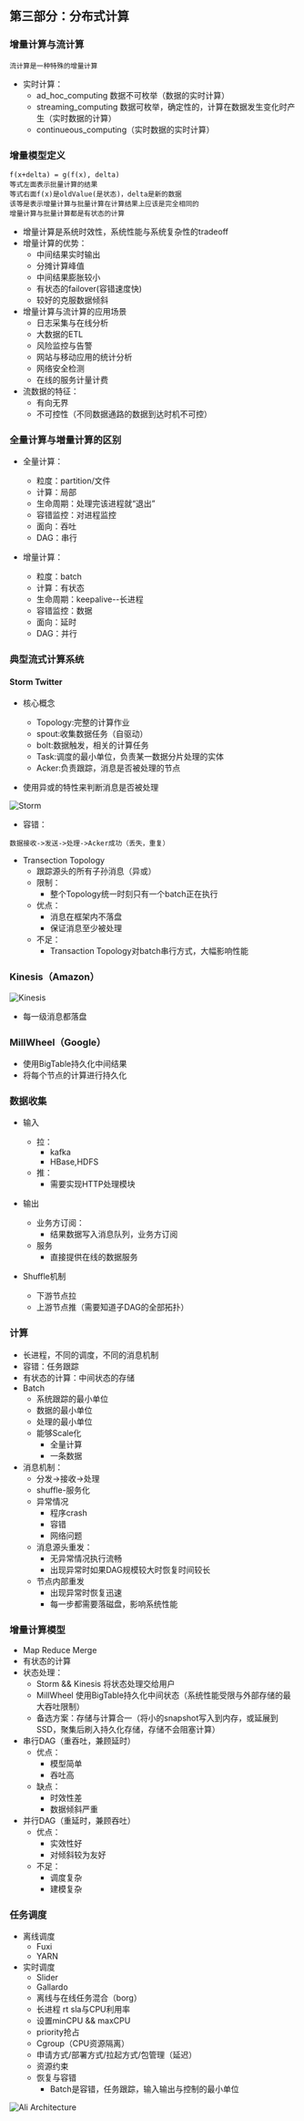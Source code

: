 ## 第三部分：分布式计算

### 增量计算与流计算

```
流计算是一种特殊的增量计算
```

* 实时计算：
    - ad_hoc_computing 数据不可枚举（数据的实时计算）
    - streaming_computing 数据可枚举，确定性的，计算在数据发生变化时产生（实时数据的计算）
    - continueous_computing（实时数据的实时计算）

### 增量模型定义

```
f(x+delta) = g(f(x), delta)
等式左面表示批量计算的结果
等式右面f(x)是oldValue(是状态)，delta是新的数据
该等是表示增量计算与批量计算在计算结果上应该是完全相同的
增量计算与批量计算都是有状态的计算
```

* 增量计算是系统时效性，系统性能与系统复杂性的tradeoff
* 增量计算的优势：
    - 中间结果实时输出
    - 分摊计算峰值
    - 中间结果膨胀较小
    - 有状态的failover(容错速度快)
    - 较好的克服数据倾斜
* 增量计算与流计算的应用场景
    - 日志采集与在线分析
    - 大数据的ETL
    - 风险监控与告警
    - 网站与移动应用的统计分析
    - 网络安全检测
    - 在线的服务计量计费
* 流数据的特征：
    - 有向无界
    - 不可控性（不同数据通路的数据到达时机不可控）

### 全量计算与増量计算的区别

* 全量计算：
    - 粒度：partition/文件
    - 计算：局部
    - 生命周期：处理完该进程就“退出”
    - 容错监控：对进程监控
    - 面向：吞吐
    - DAG：串行

* 增量计算：
    - 粒度：batch
    - 计算：有状态
    - 生命周期：keepalive--长进程
    - 容错监控：数据
    - 面向：延时
    - DAG：并行

### 典型流式计算系统

#### Storm Twitter

* 核心概念
    - Topology:完整的计算作业
    - spout:收集数据任务（自驱动）
    - bolt:数据触发，相关的计算任务
    - Task:调度的最小单位，负责某一数据分片处理的实体
    - Acker:负责跟踪，消息是否被处理的节点

* 使用异或的特性来判断消息是否被处理

![Storm](https://raw.githubusercontent.com/BryantChang/BigDataBasic/master/distributed_system/distributed_computing/imgs/storm.png)

* 容错：

```
数据接收->发送->处理->Acker成功（丢失，重复）
```

* Transection Topology
    - 跟踪源头的所有子孙消息（异或）
    - 限制：
        + 整个Topology统一时刻只有一个batch正在执行
    - 优点：
        + 消息在框架内不落盘
        + 保证消息至少被处理
    - 不足：
        + Transaction Topology对batch串行方式，大幅影响性能

### Kinesis（Amazon）

![Kinesis](https://raw.githubusercontent.com/BryantChang/BigDataBasic/master/distributed_system/distributed_computing/imgs/kinesis.png)

* 每一级消息都落盘

### MillWheel（Google）

* 使用BigTable持久化中间结果
* 将每个节点的计算进行持久化


### 数据收集

* 输入
    - 拉：
        + kafka
        + HBase,HDFS
    - 推：
        + 需要实现HTTP处理模块
* 输出
    - 业务方订阅：
        + 结果数据写入消息队列，业务方订阅
    - 服务
        + 直接提供在线的数据服务

* Shuffle机制
    - 下游节点拉
    - 上游节点推（需要知道子DAG的全部拓扑）

### 计算

* 长进程，不同的调度，不同的消息机制
* 容错：任务跟踪
* 有状态的计算：中间状态的存储
* Batch
    - 系统跟踪的最小单位
    - 数据的最小单位
    - 处理的最小单位
    - 能够Scale化
        + 全量计算
        + 一条数据
* 消息机制：
    - 分发->接收->处理
    - shuffle-服务化
    - 异常情况
        + 程序crash
        + 容错
        + 网络问题
    - 消息源头重发：
        + 无异常情况执行流畅
        + 出现异常时如果DAG规模较大时恢复时间较长
    - 节点内部重发
        + 出现异常时恢复迅速
        + 每一步都需要落磁盘，影响系统性能

### 增量计算模型

* Map Reduce Merge
* 有状态的计算
* 状态处理：
    - Storm && Kinesis 将状态处理交给用户
    - MillWheel 使用BigTable持久化中间状态（系统性能受限与外部存储的最大吞吐限制）
    - 备选方案：存储与计算合一（将小的snapshot写入到内存，或延展到SSD，聚集后刷入持久化存储，存储不会阻塞计算）
* 串行DAG（重吞吐，兼顾延时）
    - 优点：
        + 模型简单
        + 吞吐高
    - 缺点：
        + 时效性差
        + 数据倾斜严重
* 并行DAG（重延时，兼顾吞吐）
    - 优点：
        + 实效性好
        + 对倾斜较为友好
    - 不足：
        + 调度复杂
        + 建模复杂

### 任务调度

* 离线调度
    - Fuxi
    - YARN
* 实时调度
    - Slider
    - Gallardo
    - 离线与在线任务混合（borg）
    - 长进程 rt sla与CPU利用率
    - 设置minCPU && maxCPU
    - priority抢占
    - Cgroup（CPU资源隔离）
    - 申请方式/部署方式/拉起方式/包管理（延迟）
    - 资源约束
    - 恢复与容错
        + Batch是容错，任务跟踪，输入输出与控制的最小单位

![Ali Architecture](https://raw.githubusercontent.com/BryantChang/BigDataBasic/master/distributed_system/distributed_computing/imgs/ali_architecture.png)





